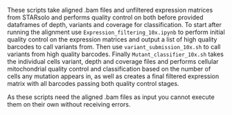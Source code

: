 These scripts take aligned .bam files and unfiltered expression matrices from STARsolo and performs quality control on both before provided dataframes of depth, variants and coverage for classification.
To start after running the alignment use `Expression_filtering_10x.ipynb` to perform initial quality control on the expression matrices and output a list of high quality barcodes to call variants from.
Then use `variant_submission_10x.sh` to call variants from high quality barcodes.
Finally `Mutant_classifier_10x.sh` takes the individual cells variant, depth and coverage files and performs cellular mitochondrial quality control and classification based on the number of cells any mutation appears in, as well as creates a final filtered expression matrix with all barcodes passing both quality control stages.

As these scripts need the aligned .bam files as input you cannot execute them on their own without receiving errors.
